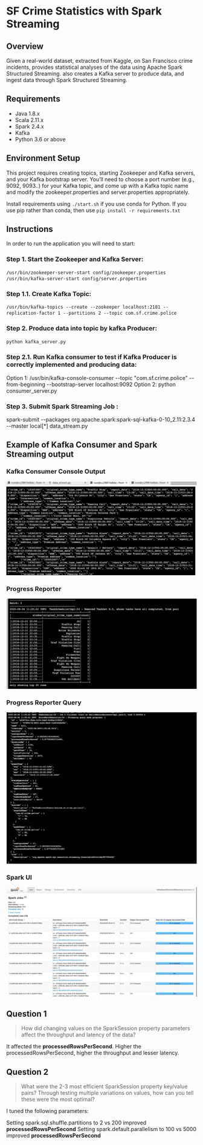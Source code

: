 # SF Crime Statistics with Spark Streaming

## Overview 

Given a real-world dataset, extracted from Kaggle, on San Francisco crime incidents, provides statistical analyses of the data using Apache Spark Structured Streaming. also creates a Kafka server to produce data, and ingest data through Spark Structured Streaming. 

## Requirements

* Java 1.8.x
* Scala 2.11.x
* Spark 2.4.x
* Kafka
* Python 3.6 or above

## Environment Setup
This project requires creating topics, starting Zookeeper and Kafka servers, and your Kafka bootstrap server. You’ll need to choose a port number (e.g., 9092, 9093..) for your Kafka topic, and come up with a Kafka topic name and modify the zookeeper.properties and server.properties appropriately.

Install requirements using `./start.sh` if you use conda for Python. If you use pip rather than conda, then use `pip install -r requirements.txt`

## Instructions

In order to run the application you will need to start:

### Step 1. Start the Zookeeper and Kafka Server:
```
/usr/bin/zookeeper-server-start config/zookeeper.properties
/usr/bin/kafka-server-start config/server.properties
```

### Step 1.1. Create Kafka Topic:
```
/usr/bin/kafka-topics --create --zookeeper localhost:2181 --replication-factor 1 --partitions 2 --topic com.sf.crime.police
```

### Step 2. Produce data into topic by kafka Producer:
`python kafka_server.py`

### Step 2.1. Run Kafka consumer to test if Kafka Producer is correctly implemented and producing data:

Option 1: /usr/bin/kafka-console-consumer --topic "com.sf.crime.police" --from-beginning --bootstrap-server localhost:9092
Option 2: python consumer_server.py

### Step 3. Submit Spark Streaming Job :

spark-submit --packages org.apache.spark:spark-sql-kafka-0-10_2.11:2.3.4 --master local[*] data_stream.py

## Example of Kafka Consumer and Spark Streaming output
### Kafka Consumer Console Output

![kafka consumer output](https://github.com/yogesh17/SF-Crime-Statistics-with-Spark-Streaming/blob/master/Kafka%20Console%20Consumer%20Output.png)

### Progress Reporter

![progress reporter](https://github.com/yogesh17/SF-Crime-Statistics-with-Spark-Streaming/blob/master/Progress%20Report.png)

### Progress Reporter Query
![progress reporter query](https://github.com/yogesh17/SF-Crime-Statistics-with-Spark-Streaming/blob/master/Progress%20Report%20query.png)


### Spark UI
![spark UI](https://github.com/yogesh17/SF-Crime-Statistics-with-Spark-Streaming/blob/master/Spark%20Streaming%20UI.png)


## Question 1

> How did changing values on the SparkSession property parameters affect the throughput and latency of the data?

It affected the **processedRowsPerSecond**. Higher the processedRowsPerSecond, higher the throughput and lesser latency. 

## Question 2
> What were the 2-3 most efficient SparkSession property key/value pairs? Through testing multiple variations on values, how can you tell these were the most optimal?

I tuned the following parameters:

Setting spark.sql.shuffle.partitions to 2 vs 200 improved  **processedRowsPerSecond**
Setting spark.default.parallelism to 100 vs 5000 improved  **processedRowsPerSecond**




